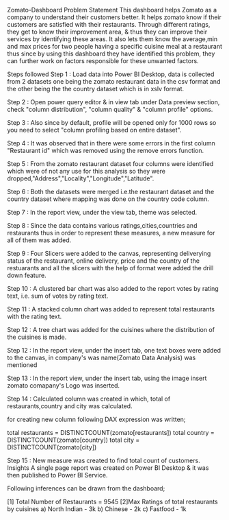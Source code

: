 Zomato-Dashboard
Problem Statement
This dashboard helps Zomato as a company to understand their customers better. It helps zomato know if their customers are satisfied with their restaurants. Through different ratings, they get to know their improvement area, & thus they can improve their services by identifying these areas. It also lets them know the average,min and max prices for two people having a specific cuisine meal at a restaurant thus since by using this dashboard they have identified this problem, they can further work on factors responsible for these unwanted factors.

Steps followed
Step 1 : Load data into Power BI Desktop, data is collected from 2 datasets one being the zomato restaurant data in the csv format and the other being the the country dataset which is in xslv format.

Step 2 : Open power query editor & in view tab under Data preview section, check "column distribution", "column quality" & "column profile" options.

Step 3 : Also since by default, profile will be opened only for 1000 rows so you need to select "column profiling based on entire dataset".

Step 4 : It was observed that in there were some errors in the first column "Restaurant id" which was removed using the remove errors function.

Step 5 : From the zomato restaurant dataset four columns were identified which were of not any use for this analysis so they were dropped,"Address","Locality","Longitude","Latitude".

Step 6 : Both the datasets were merged i.e.the restaurant dataset and the country dataset where mapping was done on the country code column.

Step 7 : In the report view, under the view tab, theme was selected.

Step 8 : Since the data contains various ratings,cities,countries and restaurants thus in order to represent these measures, a new measure for all of them was added.

Step 9 : Four Slicers were added to the canvas, representing deliverying status of the restaurant, online delivery, price and the country of the restuarants and all the slicers with the help of format were added the drill down feature.

Step 10 : A clustered bar chart was also added to the report votes by rating text, i.e. sum of votes by rating text.

Step 11 : A stacked column chart was added to represent total restaurants with the rating text.

Step 12 : A tree chart was added for the cuisines where the distribution of the cuisines is made.

Step 12 : In the report view, under the insert tab, one text boxes were added to the canvas, in company's was name(Zomato Data Analysis) was mentioned

Step 13 : In the report view, under the insert tab, using the image insert zomato comapany's Logo was inserted.

Step 14 : Calculated column was created in which, total of restaurants,country and city was calculated.

for creating new column following DAX expression was written;

  total restaurants = DISTINCTCOUNT(zomato[restaurants])
  total country = DISTINCTCOUNT(zomato[country])
  total city = DISTINCTCOUNT(zomato[city])
    
Step 15 : New measure was created to find total count of customers.
Insights
A single page report was created on Power BI Desktop & it was then published to Power BI Service.

Following inferences can be drawn from the dashboard;

[1] Total Number of Restaurants = 9545
[2]Max Ratings of total restaurants by cuisines
a) North Indian - 3k
b) Chinese - 2k
c) Fastfood - 1k
